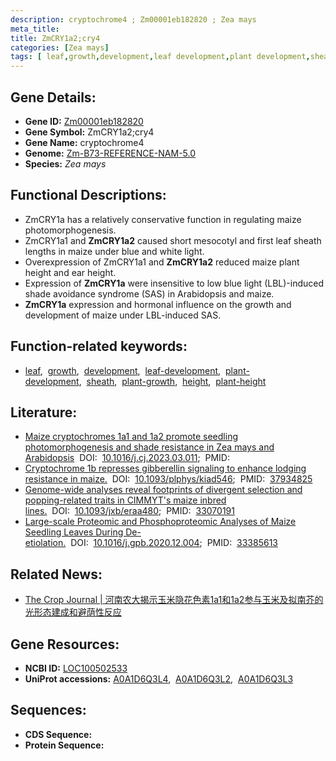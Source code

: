 ```yaml
---
description: cryptochrome4 ; Zm00001eb182820 ; Zea mays
meta_title:
title: ZmCRY1a2;cry4
categories: [Zea mays]
tags: [ leaf,growth,development,leaf development,plant development,sheath,plant growth,height,plant height ]
---
```


## Gene Details:
- **Gene ID:**	[Zm00001eb182820](https://www.maizegdb.org/gene_center/gene/Zm00001eb182820)
- **Gene Symbol:** ZmCRY1a2;cry4
- **Gene Name:** cryptochrome4
- **Genome:** [Zm-B73-REFERENCE-NAM-5.0](https://www.maizegdb.org/genome/assembly/Zm-B73-REFERENCE-NAM-5.0)
- **Species:** *Zea mays*

## Functional Descriptions:
   - ZmCRY1a has a relatively conservative function in regulating maize photomorphogenesis.
   - ZmCRY1a1 and **ZmCRY1a2** caused short mesocotyl and first leaf sheath lengths in maize under blue and white light.
   - Overexpression of ZmCRY1a1 and **ZmCRY1a2** reduced maize plant height and ear height.
   - Expression of **ZmCRY1a** were insensitive to low blue light (LBL)-induced shade avoidance syndrome (SAS) in Arabidopsis and maize.
   - **ZmCRY1a** expression and hormonal influence on the growth and development of maize under LBL-induced SAS.

## Function-related keywords:
- [leaf](/tags/leaf/),&nbsp;&nbsp;[growth](/tags/growth/),&nbsp;&nbsp;[development](/tags/development/),&nbsp;&nbsp;[leaf-development](/tags/leaf-development/),&nbsp;&nbsp;[plant-development](/tags/plant-development/),&nbsp;&nbsp;[sheath](/tags/sheath/),&nbsp;&nbsp;[plant-growth](/tags/plant-growth/),&nbsp;&nbsp;[height](/tags/height/),&nbsp;&nbsp;[plant-height](/tags/plant-height/)

## Literature:
   - [Maize cryptochromes 1a1 and 1a2 promote seedling photomorphogenesis and shade resistance in Zea mays and Arabidopsis]( https://www.sciencedirect.com/science/article/pii/S2214514123000429)&nbsp;&nbsp;DOI:&nbsp;&nbsp;[10.1016/j.cj.2023.03.011](https://www.sciencedirect.com/science/article/pii/S2214514123000429);&nbsp;&nbsp;PMID:&nbsp;&nbsp;[](https://pubmed.ncbi.nlm.nih.gov//)
   - [Cryptochrome 1b represses gibberellin signaling to enhance lodging resistance in maize.]( https://academic.oup.com/plphys/article-abstract/194/2/902/7338758?redirectedFrom=fulltext)&nbsp;&nbsp;DOI:&nbsp;&nbsp;[10.1093/plphys/kiad546](https://academic.oup.com/plphys/article-abstract/194/2/902/7338758?redirectedFrom=fulltext);&nbsp;&nbsp;PMID:&nbsp;&nbsp;[37934825](https://pubmed.ncbi.nlm.nih.gov/37934825/)
   - [Genome-wide analyses reveal footprints of divergent selection and popping-related traits in CIMMYT&#x27;s maize inbred lines.]( https://academic.oup.com/jxb/article/72/4/1307/5929754)&nbsp;&nbsp;DOI:&nbsp;&nbsp;[10.1093/jxb/eraa480](https://academic.oup.com/jxb/article/72/4/1307/5929754);&nbsp;&nbsp;PMID:&nbsp;&nbsp;[33070191](https://pubmed.ncbi.nlm.nih.gov/33070191/)
   - [Large-scale Proteomic and Phosphoproteomic Analyses of Maize Seedling Leaves During De-etiolation.]( https://www.sciencedirect.com/science/article/pii/S1672022920301674?via%3Dihub)&nbsp;&nbsp;DOI:&nbsp;&nbsp;[10.1016/j.gpb.2020.12.004](https://www.sciencedirect.com/science/article/pii/S1672022920301674?via%3Dihub);&nbsp;&nbsp;PMID:&nbsp;&nbsp;[33385613](https://pubmed.ncbi.nlm.nih.gov/33385613/)

## Related News:
   - [The Crop Journal | 河南农大揭示玉米隐花色素1a1和1a2参与玉米及拟南芥的光形态建成和避荫性反应](https://mp.weixin.qq.com/s/B1whIKH0AdrTy7ZYzgjw8g)

## Gene Resources:
- **NCBI ID:** [LOC100502533](https://www.ncbi.nlm.nih.gov/gene/?term=LOC100502533)
- **UniProt accessions:** [A0A1D6Q3L4](https://www.uniprot.org/uniprotkb/A0A1D6Q3L4/entry),&nbsp;&nbsp;[A0A1D6Q3L2](https://www.uniprot.org/uniprotkb/A0A1D6Q3L2/entry),&nbsp;&nbsp;[A0A1D6Q3L3](https://www.uniprot.org/uniprotkb/A0A1D6Q3L3/entry)



## Sequences:
- **CDS Sequence:**
- **Protein Sequence:**
